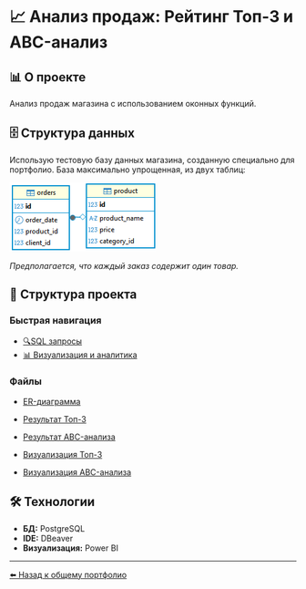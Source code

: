 
# 📈 Анализ продаж: Рейтинг Топ-3 и ABC-анализ

## 📊 О проекте
Анализ продаж магазина с использованием оконных функций.  


## 🗄️ Структура данных
Использую тестовую базу данных магазина, созданную специально для портфолио.
База максимально упрощенная, из двух таблиц:

![ER-диаграмма](ER.png)

*Предполагается, что каждый заказ содержит один товар.*

## 📁 Структура проекта

### Быстрая навигация
- [🔍SQL запросы](sql)
- [📊 Визуализация и аналитика](analysis.md)  


### Файлы
- [ER-диаграмма](ER.png)

- [Результат Топ-3](results/top_3.png)
- [Результат ABC-анализа](results/ABC.png)

- [Визуализация Топ-3](visualization/top_3.png)
- [Визуализация ABC-анализа](visualization/ABC.png)


## 🛠 Технологии
- **БД:** PostgreSQL
- **IDE:** DBeaver
- **Визуализация:** Power BI

---

[⬅️ Назад к общему портфолио](../README.md)